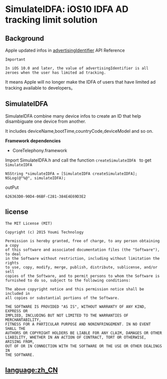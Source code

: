 SimulateIDFA: iOS10 IDFA AD tracking limit solution
==

## Background

Apple updated infos in [advertisingIdentifier](https://developer.apple.com/reference/adsupport/asidentifiermanager/1614151-advertisingidentifier) API Reference

```
Important

In iOS 10.0 and later, the value of advertisingIdentifier is all zeroes when the user has limited ad tracking.
```

It means Apple will no longer make the IDFA of users that have limited ad tracking available to developers。

## SimulateIDFA
SimulateIDFA combine many device infos to create an ID that help disambiguate one device from another. 

It includes deviceName,bootTime,countryCode,deviceModel and so on. 


**Framework dependencies**

* CoreTelephony.framework

Import SimulateIDFA.h and call the function `createSimulateIDFA ` to get `SimulateIDFA`

```
NSString *simulateIDFA = [SimulateIDFA createSimulateIDFA];
NSLog(@"%@", simulateIDFA);
```

outPut

```
626363D0-90D4-06BF-C281-384E4E69D3E2
```

## license

```
The MIT License (MIT)

Copyright (c) 2015 Youmi Technology

Permission is hereby granted, free of charge, to any person obtaining a copy
of this software and associated documentation files (the "Software"), to deal
in the Software without restriction, including without limitation the rights
to use, copy, modify, merge, publish, distribute, sublicense, and/or sell
copies of the Software, and to permit persons to whom the Software is
furnished to do so, subject to the following conditions:

The above copyright notice and this permission notice shall be included in
all copies or substantial portions of the Software.

THE SOFTWARE IS PROVIDED "AS IS", WITHOUT WARRANTY OF ANY KIND, EXPRESS OR
IMPLIED, INCLUDING BUT NOT LIMITED TO THE WARRANTIES OF MERCHANTABILITY,
FITNESS FOR A PARTICULAR PURPOSE AND NONINFRINGEMENT. IN NO EVENT SHALL THE
AUTHORS OR COPYRIGHT HOLDERS BE LIABLE FOR ANY CLAIM, DAMAGES OR OTHER
LIABILITY, WHETHER IN AN ACTION OF CONTRACT, TORT OR OTHERWISE, ARISING FROM,
OUT OF OR IN CONNECTION WITH THE SOFTWARE OR THE USE OR OTHER DEALINGS IN
THE SOFTWARE.
```

## [language:zh_CN](https://github.com/youmi/SimulateIDFA/wiki/%E4%B8%AD%E6%96%87%E8%AF%B4%E6%98%8E%E6%96%87%E6%A1%A3)
